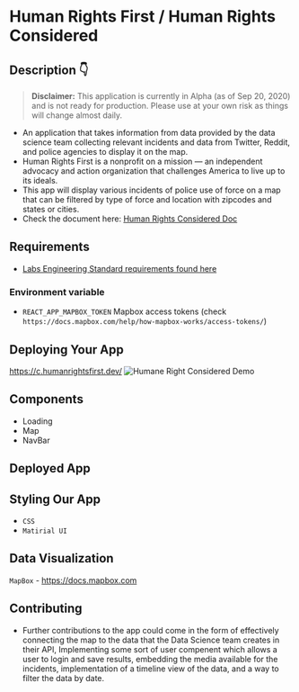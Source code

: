 # Human Rights First / Human Rights Considered 

## Description 👇
> **Disclaimer:** This application is currently in Alpha (as of Sep 20, 2020) and is not ready for production. Please use at your own risk as things will change almost daily.
- An application that takes information from data provided by the data science team collecting relevant incidents and data from Twitter, Reddit, and police agencies to display it on the map.
- Human Rights First is a nonprofit on a mission — an independent advocacy and action organization that challenges America to live up to its ideals.
- This app will display various incidents of police use of force on a map that can be filtered by  type of force and location with zipcodes and states or cities. 
- Check the document here: [Human Rights Considered Doc](https://docs.google.com/document/d/1zCsBIktUfdXDozJitbPzDH4Ya02SVTFUAmysdTWylaM/edit?usp=sharing)


## Requirements

- [Labs Engineering Standard requirements found here](https://www.notion.so/Human-Rights-First-Roadmap-Team-Kevin-c53ed8e80b0e4584aba47abee5753591)

### Environment variable

- `REACT_APP_MAPBOX_TOKEN` Mapbox access tokens (check `https://docs.mapbox.com/help/how-mapbox-works/access-tokens/`)

## Deploying Your App
https://c.humanrightsfirst.dev/
![Humane Right Considered Demo](hrc_demo.gif)

## Components

- Loading
- Map
- NavBar

## Deployed App


## Styling Our App
- `CSS`
- `Matirial UI` 
## Data Visualization 
`MapBox` - https://docs.mapbox.com
## Contributing
- Further contributions to the app could come in the form of effectively connecting the map to the data that the Data Science team creates in their API, Implementing some sort of user compenent which allows a user to login and save results, embedding the media available for the incidents, implementation of a timeline view of the data, and a way to filter the data by date.
